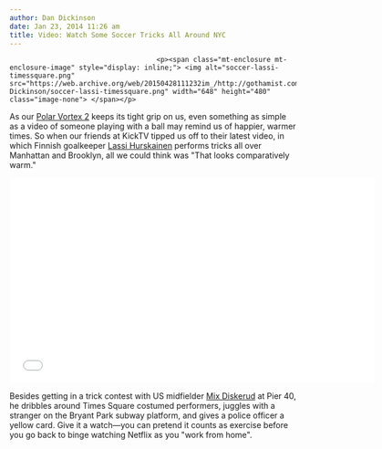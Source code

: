 ```yaml
---
author: Dan Dickinson
date: Jan 23, 2014 11:26 am
title: Video: Watch Some Soccer Tricks All Around NYC
---
```


	
										<p><span class="mt-enclosure mt-enclosure-image" style="display: inline;"> <img alt="soccer-lassi-timessquare.png" src="https://web.archive.org/web/20150428111232im_/http://gothamist.com/attachments/Dan Dickinson/soccer-lassi-timessquare.png" width="648" height="480" class="image-none"> </span></p>

<p>As our <a href="https://web.archive.org/web/20150428111232/http://gothamist.com/2014/01/21/photos_polar_vortex_2_is_snowing_up.php#photo-1">Polar Vortex 2</a> keeps its tight grip on us, even something as simple as a video of someone playing with a ball may remind us of happier, warmer times.  So when our friends at KickTV tipped us off to their latest video, in which Finnish goalkeeper <a href="https://web.archive.org/web/20150428111232/https://twitter.com/LassiHurskainen">Lassi Hurskainen</a> performs tricks all over Manhattan and Brooklyn, all we could think was &quot;That looks comparatively warm.&quot;</p>

<p><iframe width="640" height="360" src="//web.archive.org/web/20150428111232if_/http://www.youtube.com/embed/Z_4gYUTRUFg?rel=0" frameborder="0" allowfullscreen></iframe></p>

<p>Besides getting in a trick contest with US midfielder <a href="https://web.archive.org/web/20150428111232/https://twitter.com/MixDiskerud">Mix Diskerud</a> at Pier 40, he dribbles around Times Square costumed performers, juggles with a stranger on the Bryant Park subway platform, and gives a police officer a yellow card.  Give it a watch&#x2014;you can pretend it counts as exercise before you go back to binge watching Netflix as you &quot;work from home&quot;.</p>					
										
									
				